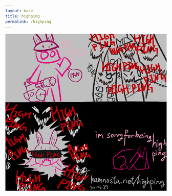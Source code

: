 ```yaml
---
layout: base
title: highping
permalink: /highping
---
```


<a href="/posts/240627-highping">
	<img id="img_highping" alt="240627_highping.png" src="imgs_posts/240627_highping.png">
</a>

<style>
	#img_highping {
		width: 100%;
		max-height: 85vh;
		object-fit: contain;
	}
</style>